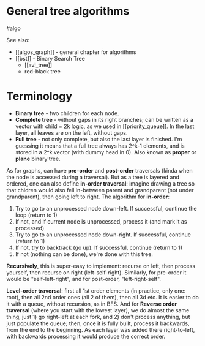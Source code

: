 # General tree algorithms
#algo

See also: 
* [[algos_graph]] - general chapter for algorithms
* [[bst]] - Binary Search Tree
    * [[avl_tree]]
    * red-black tree

# Terminology
* **Binary tree** - two children for each node.
* **Complete tree** - without gaps in its right branches; can be written as a vector with child = 2k logic, as we used in [[priority_queue]]. In the last layer, all leaves are on the left, without gaps.
* **Full tree** - not only complete, but also the last layer is finished. I'm guessing it means that a full tree always has 2^k-1 elements, and is stored in a 2^k vector (with dummy head in 0). Also known as **proper** or **plane** binary tree.

As for graphs, can have **pre-order** and **post-order** traversals (kinda when the node is accessed during a traversal). But as a tree is layered and ordered, one can also define **in-order traversal**: imagine drawing a tree so that chidren would also fell in-between parent and grandparent (not under grandparent), then going left to right. The algorithm for **in-order**:
1. Try to go to an unprocessed node down-left. If successful, continue the loop (return to 1)
2. If not, and if current node is unprocessed, process it (and mark it as processed)
3. Try to go to an unprocessed node down-right. If successful, continue (return to  1)
4. If not, try to backtrack (go up). If successful, continue (return to  1)
5. If not (nothing can be done), we're done with this tree.

**Recursively**, this is super-easy to implement: recurse on left, then process yourself, then recurse on right (left-self-right). Similarly, for pre-order it would be "self-left-right", and for post-order, "left-right-self".

**Level-order traversal**: first all 1st order elements (in practice, only one: root), then all 2nd order ones (all 2 of them), then all 3d etc. It is easier to do it with a queue, without recursion, as in BFS. And for **Reverse order traversal** (where you start with the lowest layer), we do almost the same thing, just 1) go right-left at each fork, and 2) don't process anything, but just populate the queue; then, once it is fully built, process it backwards, from the end to the beginning. As each layer was added there right-to-left, with backwards processing it would produce the correct order.